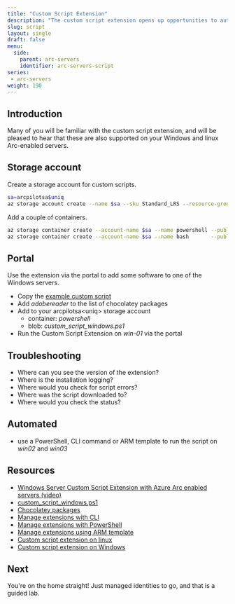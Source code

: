 ```yaml
---
title: "Custom Script Extension"
description: "The custom script extension opens up opportunities to automate PowerShell and Bash scripts at scale for both cloud and on prem servers."
slug: script
layout: single
draft: false
menu:
  side:
    parent: arc-servers
    identifier: arc-servers-script
series:
 - arc-servers
weight: 190
---
```


## Introduction

Many of you will be familiar with the custom script extension, and will be pleased to hear that these are also supported on your Windows and linux Arc-enabled servers.

## Storage account

Create a storage account for custom scripts.

```bash
sa=arcpilotsa$uniq
az storage account create --name $sa --sku Standard_LRS --resource-group arc_pilot --location westeurope
```

Add a couple of containers.

```bash
az storage container create --account-name $sa --name powershell --public-access blob
az storage container create --account-name $sa --name bash       --public-access blob
```

## Portal

Use the extension via the portal to add some software to one of the Windows servers.

* Copy the [example custom script](https://github.com/microsoft/azure_arc/blob/main/azure_arc_servers_jumpstart/scripts/custom_script_windows.ps1)
* Add _adobereader_ to the list of chocolatey packages
* Add to your arcpilotsa\<uniq> storage account
  * container: _powershell_
  * blob: _custom_script_windows.ps1_
* Run the Custom Script Extension on _win-01_ via the portal

## Troubleshooting

* Where can you see the version of the extension?
* Where is the installation logging?
* Where would you check for script errors?
* Where was the script downloaded to?
* Where would you check the status?

## Automated

* use a PowerShell, CLI command or ARM template to run the script on _win02_ and _win03_

## Resources

* [Windows Server Custom Script Extension with Azure Arc enabled servers (video)](https://www.youtube.com/watch?v=0TYn5wgQXow)
* [custom_script_windows.ps1](https://github.com/microsoft/azure_arc/blob/main/azure_arc_servers_jumpstart/scripts/custom_script_windows.ps1)
* [Chocolatey packages](https://community.chocolatey.org/packages)
* [Manage extensions with CLI](https://docs.microsoft.com/azure/azure-arc/servers/manage-vm-extensions-cli)
* [Manage extensions with PowerShell](https://docs.microsoft.com/azure/azure-arc/servers/manage-vm-extensions-powershell)
* [Manage extensions using ARM template](https://docs.microsoft.com/azure/azure-arc/servers/manage-vm-extensions-template)
* [Custom script extension on linux](https://docs.microsoft.com/azure/virtual-machines/extensions/custom-script-linux)
* [Custom script extension on Windows](https://docs.microsoft.com/azure/virtual-machines/extensions/custom-script-windows)

## Next

You're on the home straight! Just managed identities to go, and that is a guided lab.
